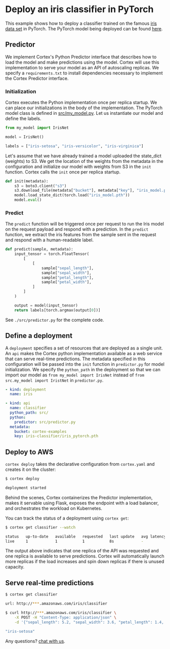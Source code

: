 # Deploy an iris classifier in PyTorch

This example shows how to deploy a classifier trained on the famous [iris data set](https://archive.ics.uci.edu/ml/datasets/iris) in PyTorch. The PyTorch model being deployed can be found [here](./src/model.py).

## Predictor

We implement Cortex's Python Predictor interface that describes how to load the model and make predictions using the model. Cortex will use this implementation to serve your model as an API of autoscaling replicas. We specify a `requirements.txt` to install dependencies necessary to implement the Cortex Predictor interface.

### Initialization

Cortex executes the Python implementation once per replica startup. We can place our initializations in the body of the implementation. The PyTorch model class is defined in [src/my_model.py](./src/my_model.py). Let us instantiate our model and define the labels.

```python
from my_model import IrisNet

model = IrisNet()

labels = ["iris-setosa", "iris-versicolor", "iris-virginica"]
```

Let's assume that we have already trained a model uploaded the state_dict (weights) to S3. We get the location of the weights from the metadata in the configuration and initialize our model with weights from S3 in the `init` function. Cortex calls the `init` once per replica startup.

```python
def init(metadata):
    s3 = boto3.client("s3")
    s3.download_file(metadata["bucket"], metadata["key"], "iris_model.pth")
    model.load_state_dict(torch.load("iris_model.pth"))
    model.eval()
```

### Predict

The `predict` function will be triggered once per request to run the Iris model on the request payload and respond with a prediction. In the `predict` function, we extract the iris features from the sample sent in the request and respond with a human-readable label.

```python
def predict(sample, metadata):
    input_tensor = torch.FloatTensor(
        [
            [
                sample["sepal_length"],
                sample["sepal_width"],
                sample["petal_length"],
                sample["petal_width"],
            ]
        ]
    )

    output = model(input_tensor)
    return labels[torch.argmax(output[0])]
```

See `./src/predictor.py` for the complete code.

## Define a deployment

A `deployment` specifies a set of resources that are deployed as a single unit. An `api` makes the Cortex python implementation available as a web service that can serve real-time predictions. The metadata specified in this configuration will be passed into the `init` function in `predictor.py` for model initialization. We specify the `python_path` in the deployment so that we can import our model as `from my_model import IrisNet` instead of `from src.my_model import IristNet` in `predictor.py`.

```yaml
- kind: deployment
  name: iris

- kind: api
  name: classifier
  python_path: src/
  python:
    predictor: src/predictor.py
  metadata:
    bucket: cortex-examples
    key: iris-classifier/iris_pytorch.pth
```

## Deploy to AWS

`cortex deploy` takes the declarative configuration from `cortex.yaml` and creates it on the cluster:

```bash
$ cortex deploy

deployment started
```

Behind the scenes, Cortex containerizes the Predictor implementation, makes it servable using Flask, exposes the endpoint with a load balancer, and orchestrates the workload on Kubernetes.

You can track the status of a deployment using `cortex get`:

```bash
$ cortex get classifier --watch

status   up-to-date   available   requested   last update   avg latency
live     1            1           1           8s            -
```

The output above indicates that one replica of the API was requested and one replica is available to serve predictions. Cortex will automatically launch more replicas if the load increases and spin down replicas if there is unused capacity.

## Serve real-time predictions

```bash
$ cortex get classifier

url: http://***.amazonaws.com/iris/classifier

$ curl http://***.amazonaws.com/iris/classifier \
    -X POST -H "Content-Type: application/json" \
    -d '{"sepal_length": 5.2, "sepal_width": 3.6, "petal_length": 1.4, "petal_width": 0.3}'

"iris-setosa"
```

Any questions? [chat with us](https://gitter.im/cortexlabs/cortex).
